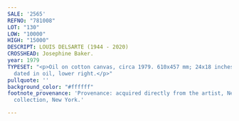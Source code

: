 ```yaml
---
SALE: '2565'
REFNO: "781008"
LOT: "130"
LOW: "10000"
HIGH: "15000"
DESCRIPT: LOUIS DELSARTE (1944 - 2020)
CROSSHEAD: Josephine Baker.
year: 1979
TYPESET: "<p>Oil on cotton canvas, circa 1979. 610x457 mm; 24x18 inches. Signed and
  dated in oil, lower right.</p>"
pullquote: ''
background_color: "#ffffff"
footnote_provenance: 'Provenance: acquired directly from the artist, New York; private
  collection, New York.'

---
```

